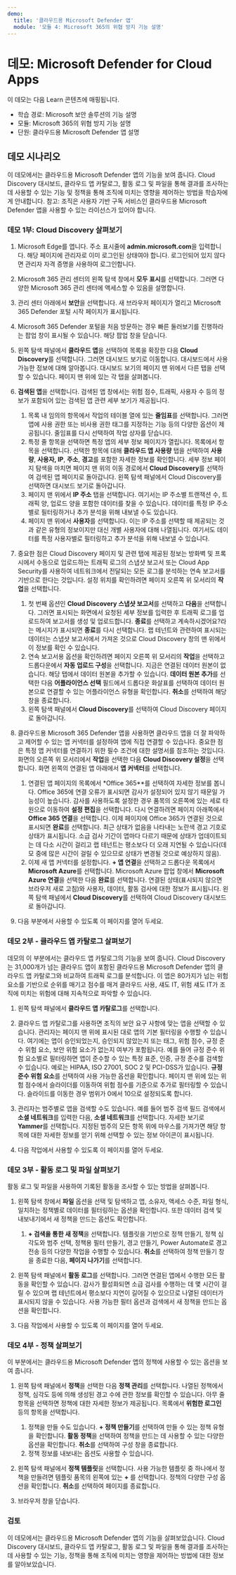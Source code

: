 ```yaml
---
demo:
  title: '클라우드용 Microsoft Defender 앱'
  module: '모듈 4: Microsoft 365의 위협 방지 기능 설명'
---
```



# <a name="demo-microsoft-defender-for-cloud-apps"></a>데모: Microsoft Defender for Cloud Apps

이 데모는 다음 Learn 콘텐츠에 매핑됩니다.

- 학습 경로: Microsoft 보안 솔루션의 기능 설명
- 모듈: Microsoft 365의 위협 방지 기능 설명
- 단원: 클라우드용 Microsoft Defender 앱 설명

## <a name="demo-scenario"></a>데모 시나리오

이 데모에서는 클라우드용 Microsoft Defender 앱의 기능을 보여 줍니다.  Cloud Discovery 대시보드, 클라우드 앱 카탈로그, 활동 로그 및 파일을 통해 결과를 조사하는 데 사용할 수 있는 기능 및 정책을 통해 조직에 미치는 영향을 제어하는 방법을 학습자에게 안내합니다.  참고: 조직은 사용자 기반 구독 서비스인 클라우드용 Microsoft Defender 앱을 사용할 수 있는 라이선스가 있어야 합니다.  

### <a name="demo-part-1-explore-cloud-discovery"></a>데모 1부: Cloud Discovery 살펴보기

1. Microsoft Edge를 엽니다. 주소 표시줄에 **admin.microsoft.com**을 입력합니다.  해당 페이지에 관리자로 이미 로그인된 상태여야 합니다.  로그인되어 있지 않다면 관리자 자격 증명을 사용하여 로그인합니다.

1. Microsoft 365 관리 센터의 왼쪽 탐색 창에서 **모두 표시**를 선택합니다.  그러면 다양한 Microsoft 365 관리 센터에 액세스할 수 있음을 설명합니다.

1. 관리 센터 아래에서 **보안**을 선택합니다.  새 브라우저 페이지가 열리고 Microsoft 365 Defender 포털 시작 페이지가 표시됩니다.  

1. Microsoft 365 Defender 포털을 처음 방문하는 경우 빠른 둘러보기를 진행하라는 팝업 창이 표시될 수 있습니다.  해당 팝업 창을 닫습니다.

1. 왼쪽 탐색 패널에서 **클라우드 앱**을 선택하여 목록을 확장한 다음 **Cloud Discovery**를 선택합니다. 그러면 대시보드 보기로 이동합니다.  대시보드에서 사용 가능한 정보에 대해 알아봅니다. 대시보드 보기의 페이지 맨 위에서 다른 탭을 선택할 수 있습니다.  페이지 맨 위에 있는 각 탭을 살펴봅니다.
    
1. **검색된 앱**을 선택합니다. 검색된 앱 창에서는 위험 점수, 트래픽, 사용자 수 등의 정보가 포함되어 있는 검색된 앱 관련 세부 보기가 제공됩니다. 
    1. 목록 내 임의의 항목에서 작업의 테이블 열에 있는 **줄임표**를 선택합니다.  그러면 앱에 사용 권한 또는 비사용 권한 태그를 지정하는 기능 등의 다양한 옵션이 제공됩니다.  줄임표를 다시 선택하여 작업 상자를 닫습니다.
    1. 특정 줄 항목을 선택하면 특정 앱의 세부 정보 페이지가 열립니다.  목록에서 항목을 선택합니다.  선택한 항목에 대해 **클라우드 앱 사용량** 탭을 선택하여 **사용량**, **사용자, IP**, **주소**, **경고**를 포함한 자세한 정보를 확인합니다. 세부 정보 페이지 탐색을 마치면 페이지 맨 위의 이동 경로에서 **Cloud Discovery**를 선택하여 검색된 앱 페이지로 돌아갑니다.  왼쪽 탐색 패널에서 Cloud Discovery를 선택하면 대시보드 보기로 돌아갑니다.
    1. 페이지 맨 위에서 **IP 주소** 탭을 선택합니다. 여기서는 IP 주소별 트랜잭션 수, 트래픽 양, 업로드 양을 포함한 데이터를 찾을 수 있습니다.  데이터를 특정 IP 주소별로 필터링하거나 추가 분석을 위해 내보낼 수도 있습니다.
    1. 페이지 맨 위에서 **사용자**를 선택합니다.  이는 IP 주소를 선택할 때 제공되는 것과 같은 유형의 정보이지만 대신 개별 사용자에 대해 나열됩니다.  여기서도 데이터를 특정 사용자별로 필터링하고 추가 분석을 위해 내보낼 수 있습니다.

1. 중요한 점은 Cloud Discovery 페이지 및 관련 탭에 제공된 정보는 방화벽 및 프록시에서 수동으로 업로드하는 트래픽 로그의 스냅샷 보고서 또는 Cloud App Security를 사용하여 네트워크에서 전달되는 모든 로그를 분석하는 연속 보고서를 기반으로 한다는 것입니다.  설정 위치를 확인하려면 페이지 오른쪽 위 모서리의 **작업**을 선택합니다.
    1. 첫 번째 옵션인 **Cloud Discovery 스냅샷 보고서**를 선택하고 **다음**을 선택합니다. 그러면 표시되는 화면에서 요청된 세부 정보를 입력한 후 트래픽 로그를 업로드하여 보고서를 생성 및 업로드합니다.  **종료**를 선택하고 계속하시겠어요?라는 메시지가 표시되면 **종료**를 다시 선택합니다.  랩 테넌트와 관련하여 표시되는 데이터는 스냅샷 보고서에서 가져온 것으로 Cloud Discovery 창의 맨 위에서 이 정보를 확인 수 있습니다.
    1. 연속 보고서용 옵션을 확인하려면 페이지 오른쪽 위 모서리의 **작업**을 선택하고 드롭다운에서 **자동 업로드 구성**을 선택합니다.  지금은 연결된 데이터 원본이 없습니다. 해당 탭에서 데이터 원본을 추가할 수 있습니다. **데이터 원본 추가**를 선택한 다음 **어플라이언스 선택** 필드에서 드롭다운 화살표를 선택하여 데이터 원본으로 연결할 수 있는 어플라이언스 유형을 확인합니다.  **취소**를 선택하여 해당 창을 종료합니다.
    1. 왼쪽 탐색 패널에서 **Cloud Discovery**를 선택하여 Cloud Discovery 페이지로 돌아갑니다.

1. 클라우드용 Microsoft 365 Defender 앱을 사용하면 클라우드 앱을 더 잘 파악하고 제어할 수 있는 앱 커넥터를 설정하여 앱에 직접 연결할 수 있습니다.  중요한 점은 특정 앱 커넥터를 연결하기 위한 필수 조건에 대한 설명서를 참조하는 것입니다. 화면의 오른쪽 위 모서리에서 **작업**을 선택한 다음 **Cloud Discovery 설정**을 선택합니다.  화면 왼쪽의 연결된 앱 아래에서 **앱 커넥터**를 선택합니다.  
    1. 연결된 앱 페이지의 목록에서 *Office 365**를 선택하여 자세한 정보를 봅니다. Office 365에 연결 오류가 표시되면 감사가 설정되어 있지 않기 때문일 가능성이 높습니다.  감사를 사용하도록 설정한 경우 품목의 오른쪽에 있는 세로 타원으로 이동하여 **설정 편집**을 선택합니다.  다시 연결하려면 페이지 아래쪽에서 **Office 365 연결**을 선택합니다. 이제 페이지에 Office 365가 연결된 것으로 표시되면 **완료**를 선택합니다.  최근 상태가 없음을 나타내는 노란색 경고 기호로 상태가 표시됩니다.  소급 검사 기간이 앱마다 다르기 때문에 상태가 업데이트되는 데 다소 시간이 걸리고 랩 테넌트는 평소보다 더 오래 지연될 수 있습니다(데모 중에 많은 시간이 걸릴 수 있으므로 상태가 변경될 것으로 예상하지 않음).
    1. 이제 새 앱 커넥터를 설정합니다.  **+ 앱 연결**을 선택하고 드롭다운 목록에서 **Microsoft Azure**를 선택합니다.  Microsoft Azure 팝업 창에서 **Microsoft Azure 연결**을 선택한 다음 **완료**를 선택합니다.  연결된 상태(표시되지 않으면 브라우저 새로 고침)와 사용자, 데이터, 활동 검사에 대한 정보가 표시됩니다.  왼쪽 탐색 패널에서 **Cloud Discovery**를 선택하여 Cloud Discovery 대시보드로 돌아갑니다.

1. 다음 부분에서 사용할 수 있도록 이 페이지를 열어 두세요.

### <a name="demo-part-2---explore-the-cloud-app-catalog"></a>데모 2부 - 클라우드 앱 카탈로그 살펴보기

데모의 이 부분에서는 클라우드 앱 카탈로그의 기능을 보여 줍니다. Cloud Discovery는 31,000개가 넘는 클라우드 앱이 포함된 클라우드용 Microsoft Defender 앱의 클라우드 앱 카탈로그와 비교하여 트래픽 로그를 분석합니다. 이 앱은 80가지가 넘는 위험 요소를 기반으로 순위를 매기고 점수를 매겨 클라우드 사용, 섀도 IT, 위험 섀도 IT가 조직에 미치는 위험에 대해 지속적으로 파악할 수 있습니다.  

1. 왼쪽 탐색 패널에서 **클라우드 앱 카탈로그**를 선택합니다.

1. 클라우드 앱 카탈로그를 사용하면 조직의 보안 요구 사항에 맞는 앱을 선택할 수 있습니다. 관리자는 페이지 맨 위에 표시된 대로 앱의 기본 필터링을 수행할 수 있습니다. 여기에는 앱이 승인되었는지, 승인되지 않았는지 또는 태그, 위험 점수, 규정 준수 위험 요소, 보안 위험 요소가 없는지 여부가 포함됩니다.  예를 들어 규정 준수 위험 요소별로 필터링하면 앱이 준수할 수 있는 특정 표준, 인증, 규정 준수를 검색할 수 있습니다. 예로는 HIPAA, ISO 27001, SOC 2 및 PCI-DSS가 있습니다. **규정 준수 위험 요소**를 선택하여 사용 가능한 옵션을 확인합니다.  페이지 맨 위에 있는 위험 점수에서 슬라이더를 이동하여 위험 점수를 기준으로 추가로 필터링할 수 있습니다. 슬라이드를 이동한 경우 범위가 0에서 10으로 설정되도록 합니다.

1. 관리자는 범주별로 앱을 검색할 수도 있습니다.  예를 들어 범주 검색 필드 검색에서 **소셜 네트워크**를 입력한 다음, **소셜 네트워크**를 선택합니다.  자세한 보기로 **Yammer**를 선택합니다.  지정된 범주의 모든 항목 위에 마우스를 가져가면 해당 항목에 대한 자세한 정보를 얻기 위해 선택할 수 있는 정보 아이콘이 표시됩니다.

1. 다음 작업에서 사용할 수 있도록 이 페이지를 열어 두세요.

### <a name="demo-part-3---explore-the-activity-log-and-files"></a>데모 3부 - 활동 로그 및 파일 살펴보기

활동 로그 및 파일을 사용하여 기록된 활동을 조사할 수 있는 방법을 살펴봅니다.

1. 왼쪽 탐색 창에서 **파일** 옵션을 선택 및 탐색하고 앱, 소유자, 액세스 수준, 파일 형식, 일치하는 정책별로 데이터를 필터링하는 옵션을 확인합니다. 또한 데이터 검색 및 내보내기에서 새 정책을 만드는 옵션도 확인합니다.
    1. **+ 검색을 통한 새 정책**을 선택합니다.  템플릿을 기반으로 정책 만들기, 정책 심각도와 범주 선택, 정책용 필터 만들기, 경고 만들기, Power Automate로 경고 전송 등의 다양한 작업을 수행할 수 있습니다.  **취소**를 선택하여 정책 만들기 창을 종료한 다음, **페이지 나가기**를 선택합니다.

1. 왼쪽 탐색 패널에서 **활동 로그**를 선택합니다. 그러면 연결된 앱에서 수행한 모든 활동을 확인할 수 있습니다. 감사가 활성화되면 소급 검사를 수행하는 데 몇 시간이 걸릴 수 있으며 랩 테넌트에서 평소보다 지연이 길어질 수 있으므로 나열된 데이터가 표시되지 않을 수 있습니다. 사용 가능한 필터 옵션과 검색에서 새 정책을 만드는 옵션을 확인합니다.

1. 다음 작업에서 사용할 수 있도록 이 페이지를 열어 두세요.

### <a name="demo-part-4---explore-policies"></a>데모 4부 - 정책 살펴보기

이 부분에서는 클라우드용 Microsoft Defender 앱의 정책에 사용할 수 있는 옵션을 보여 줍니다.

1. 왼쪽 탐색 패널에서 **정책**을 선택한 다음 **정책 관리**를 선택합니다.  나열된 정책에서 정책, 심각도 등에 의해 생성된 경고 수에 관한 정보를 확인할 수 있습니다. 아무 줄 항목을 선택하면 정책에 대한 자세한 정보가 제공됩니다. 목록에서 **위험한 로그인** 등의 항목을 선택합니다.
    1. 정책을 만들 수도 있습니다. **+ 정책 만들기**를 선택하여 만들 수 있는 정책 유형을 확인합니다.  **활동 정책**을 선택하여 정책을 만드는 데 사용할 수 있는 다양한 옵션을 확인합니다.  **취소**를 선택하여 구성 창을 종료합니다.
    1. 정책 정보를 내보내는 옵션도 사용할 수 있습니다.

1. 왼쪽 탐색 패널에서 **정책 템플릿**을 선택합니다. 사용 가능한 템플릿 중 하나에서 정책을 만들려면 템플릿 품목의 왼쪽에 있는 **+** 를 선택합니다.  정책의 다양한 구성 옵션을 확인합니다.  **취소**를 선택하여 페이지를 종료합니다.

1. 브라우저 창을 닫습니다.

### <a name="review"></a>검토

이 데모에서는 클라우드용 Microsoft Defender 앱의 기능을 살펴보았습니다.  Cloud Discovery 대시보드, 클라우드 앱 카탈로그, 활동 로그 및 파일을 통해 결과를 조사하는 데 사용할 수 있는 기능, 정책을 통해 조직에 미치는 영향을 제어하는 방법에 대한 정보를 알아보았습니다.
